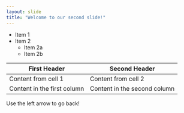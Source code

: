 ```yaml
---
layout: slide
title: "Welcome to our second slide!"
---
```

* Item 1
* Item 2
  * Item 2a
  * Item 2b

First Header | Second Header
------------ | -------------
Content from cell 1 | Content from cell 2
Content in the first column | Content in the second column

Use the left arrow to go back!
